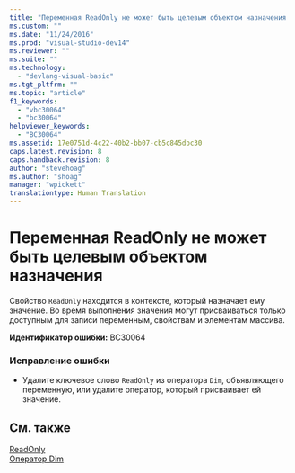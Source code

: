 ```yaml
---
title: "Переменная ReadOnly не может быть целевым объектом назначения | Microsoft Docs"
ms.custom: ""
ms.date: "11/24/2016"
ms.prod: "visual-studio-dev14"
ms.reviewer: ""
ms.suite: ""
ms.technology: 
  - "devlang-visual-basic"
ms.tgt_pltfrm: ""
ms.topic: "article"
f1_keywords: 
  - "vbc30064"
  - "bc30064"
helpviewer_keywords: 
  - "BC30064"
ms.assetid: 17e0751d-4c22-40b2-bb07-cb5c845dbc30
caps.latest.revision: 8
caps.handback.revision: 8
author: "stevehoag"
ms.author: "shoag"
manager: "wpickett"
translationtype: Human Translation
---
```

# Переменная ReadOnly не может быть целевым объектом назначения
Свойство `ReadOnly` находится в контексте, который назначает ему значение. Во время выполнения значения могут присваиваться только доступным для записи переменным, свойствам и элементам массива.  
  
 **Идентификатор ошибки:** BC30064  
  
### Исправление ошибки  
  
-   Удалите ключевое слово `ReadOnly` из оператора `Dim`, объявляющего переменную, или удалите оператор, который присваивает ей значение.  
  
## См. также  
 [ReadOnly](../../visual-basic/language-reference/modifiers/readonly.md)   
 [Оператор Dim](../../visual-basic/language-reference/statements/dim-statement.md)